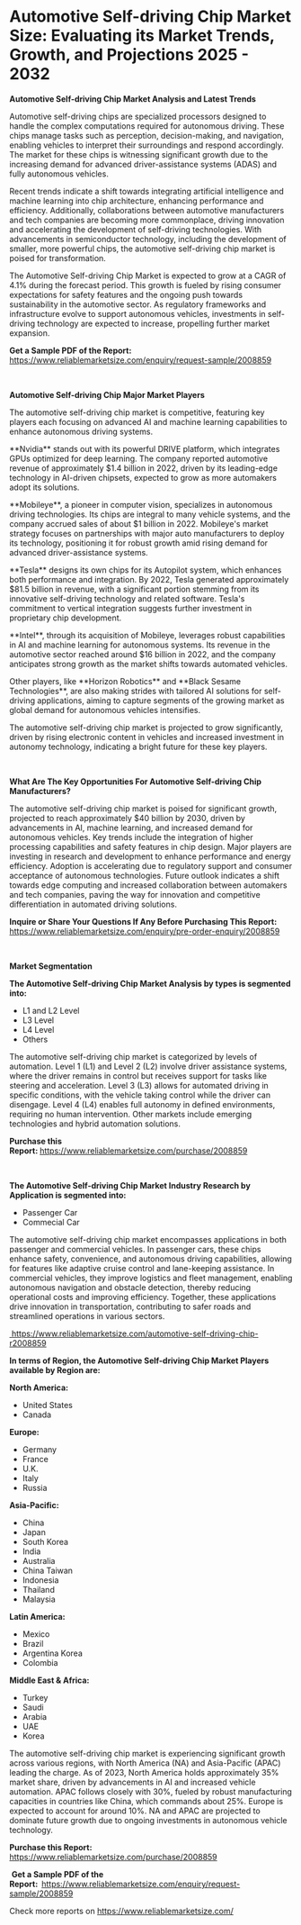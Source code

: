 <p><h1>Automotive Self-driving Chip Market Size: Evaluating its Market Trends, Growth, and Projections 2025 - 2032</h1></p><p><strong>Automotive Self-driving Chip Market Analysis and Latest Trends</strong></p>
<p><p>Automotive self-driving chips are specialized processors designed to handle the complex computations required for autonomous driving. These chips manage tasks such as perception, decision-making, and navigation, enabling vehicles to interpret their surroundings and respond accordingly. The market for these chips is witnessing significant growth due to the increasing demand for advanced driver-assistance systems (ADAS) and fully autonomous vehicles.</p><p>Recent trends indicate a shift towards integrating artificial intelligence and machine learning into chip architecture, enhancing performance and efficiency. Additionally, collaborations between automotive manufacturers and tech companies are becoming more commonplace, driving innovation and accelerating the development of self-driving technologies. With advancements in semiconductor technology, including the development of smaller, more powerful chips, the automotive self-driving chip market is poised for transformation.</p><p>The Automotive Self-driving Chip Market is expected to grow at a CAGR of 4.1% during the forecast period. This growth is fueled by rising consumer expectations for safety features and the ongoing push towards sustainability in the automotive sector. As regulatory frameworks and infrastructure evolve to support autonomous vehicles, investments in self-driving technology are expected to increase, propelling further market expansion.</p></p>
<p><strong>Get a Sample PDF of the Report:&nbsp;</strong> <a href="https://www.reliablemarketsize.com/enquiry/request-sample/2008859?utm_campaign=3016&utm_medium=2&utm_source=Github&utm_content=ia&utm_term=29032025&utm_id=automotive-self-driving-chip">https://www.reliablemarketsize.com/enquiry/request-sample/2008859</a></p>
<p>&nbsp;</p>
<p><strong>Automotive Self-driving Chip Major Market Players</strong></p>
<p><p>The automotive self-driving chip market is competitive, featuring key players each focusing on advanced AI and machine learning capabilities to enhance autonomous driving systems. </p><p>**Nvidia** stands out with its powerful DRIVE platform, which integrates GPUs optimized for deep learning. The company reported automotive revenue of approximately $1.4 billion in 2022, driven by its leading-edge technology in AI-driven chipsets, expected to grow as more automakers adopt its solutions.</p><p>**Mobileye**, a pioneer in computer vision, specializes in autonomous driving technologies. Its chips are integral to many vehicle systems, and the company accrued sales of about $1 billion in 2022. Mobileye's market strategy focuses on partnerships with major auto manufacturers to deploy its technology, positioning it for robust growth amid rising demand for advanced driver-assistance systems.</p><p>**Tesla** designs its own chips for its Autopilot system, which enhances both performance and integration. By 2022, Tesla generated approximately $81.5 billion in revenue, with a significant portion stemming from its innovative self-driving technology and related software. Tesla's commitment to vertical integration suggests further investment in proprietary chip development.</p><p>**Intel**, through its acquisition of Mobileye, leverages robust capabilities in AI and machine learning for autonomous systems. Its revenue in the automotive sector reached around $16 billion in 2022, and the company anticipates strong growth as the market shifts towards automated vehicles.</p><p>Other players, like **Horizon Robotics** and **Black Sesame Technologies**, are also making strides with tailored AI solutions for self-driving applications, aiming to capture segments of the growing market as global demand for autonomous vehicles intensifies. </p><p>The automotive self-driving chip market is projected to grow significantly, driven by rising electronic content in vehicles and increased investment in autonomy technology, indicating a bright future for these key players.</p></p>
<p>&nbsp;</p>
<p><strong>What Are The Key Opportunities For Automotive Self-driving Chip Manufacturers?</strong></p>
<p><p>The automotive self-driving chip market is poised for significant growth, projected to reach approximately $40 billion by 2030, driven by advancements in AI, machine learning, and increased demand for autonomous vehicles. Key trends include the integration of higher processing capabilities and safety features in chip design. Major players are investing in research and development to enhance performance and energy efficiency. Adoption is accelerating due to regulatory support and consumer acceptance of autonomous technologies. Future outlook indicates a shift towards edge computing and increased collaboration between automakers and tech companies, paving the way for innovation and competitive differentiation in automated driving solutions.</p></p>
<p><strong>Inquire or Share Your Questions If Any Before Purchasing This Report:</strong> <a href="https://www.reliablemarketsize.com/enquiry/pre-order-enquiry/2008859?utm_campaign=3016&utm_medium=2&utm_source=Github&utm_content=ia&utm_term=29032025&utm_id=automotive-self-driving-chip">https://www.reliablemarketsize.com/enquiry/pre-order-enquiry/2008859</a></p>
<p>&nbsp;</p>
<p><strong>Market Segmentation</strong></p>
<p><strong>The Automotive Self-driving Chip Market Analysis by types is segmented into:</strong></p>
<p><ul><li>L1 and L2 Level</li><li>L3 Level</li><li>L4 Level</li><li>Others</li></ul></p>
<p><p>The automotive self-driving chip market is categorized by levels of automation. Level 1 (L1) and Level 2 (L2) involve driver assistance systems, where the driver remains in control but receives support for tasks like steering and acceleration. Level 3 (L3) allows for automated driving in specific conditions, with the vehicle taking control while the driver can disengage. Level 4 (L4) enables full autonomy in defined environments, requiring no human intervention. Other markets include emerging technologies and hybrid automation solutions.</p></p>
<p><strong>Purchase this Report:&nbsp;</strong><a href="https://www.reliablemarketsize.com/purchase/2008859?utm_campaign=3016&utm_medium=2&utm_source=Github&utm_content=ia&utm_term=29032025&utm_id=automotive-self-driving-chip">https://www.reliablemarketsize.com/purchase/2008859</a></p>
<p>&nbsp;</p>
<p><strong>The Automotive Self-driving Chip Market Industry Research by Application is segmented into:</strong></p>
<p><ul><li>Passenger Car</li><li>Commecial Car</li></ul></p>
<p><p>The automotive self-driving chip market encompasses applications in both passenger and commercial vehicles. In passenger cars, these chips enhance safety, convenience, and autonomous driving capabilities, allowing for features like adaptive cruise control and lane-keeping assistance. In commercial vehicles, they improve logistics and fleet management, enabling autonomous navigation and obstacle detection, thereby reducing operational costs and improving efficiency. Together, these applications drive innovation in transportation, contributing to safer roads and streamlined operations in various sectors.</p></p>
<p><a href="https://www.reliablemarketsize.com/automotive-self-driving-chip-r2008859?utm_campaign=3016&utm_medium=2&utm_source=Github&utm_content=ia&utm_term=29032025&utm_id=automotive-self-driving-chip">&nbsp;https://www.reliablemarketsize.com/automotive-self-driving-chip-r2008859</a></p>
<p><strong>In terms of Region, the Automotive Self-driving Chip Market Players available by Region are:</strong></p>
<p>
    <p> <strong> North America: </strong>
        <ul>
            <li>United States</li>
            <li>Canada</li>
        </ul>
        </p> 
    <p> <strong> Europe: </strong>
        <ul>
            <li>Germany</li>
            <li>France</li>
            <li>U.K.</li>
            <li>Italy</li>
            <li>Russia</li>
        </ul>
        </p> 
    <p> <strong> Asia-Pacific: </strong>
        <ul>
            <li>China</li>
            <li>Japan</li>
            <li>South Korea</li>
            <li>India</li>
            <li>Australia</li>
            <li>China Taiwan</li>
            <li>Indonesia</li>
            <li>Thailand</li>
            <li>Malaysia</li>
        </ul>
        </p> 
    <p> <strong> Latin America: </strong>
        <ul>
            <li>Mexico</li>
            <li>Brazil</li>
            <li>Argentina Korea</li>
            <li>Colombia</li>
        </ul>
        </p> 
    <p> <strong> Middle East & Africa: </strong>
        <ul>
            <li>Turkey</li>
            <li>Saudi</li>
            <li>Arabia</li>
            <li>UAE</li>
            <li>Korea</li>
        </ul>
    </p>
    </p>
<p><p>The automotive self-driving chip market is experiencing significant growth across various regions, with North America (NA) and Asia-Pacific (APAC) leading the charge. As of 2023, North America holds approximately 35% market share, driven by advancements in AI and increased vehicle automation. APAC follows closely with 30%, fueled by robust manufacturing capacities in countries like China, which commands about 25%. Europe is expected to account for around 10%. NA and APAC are projected to dominate future growth due to ongoing investments in autonomous vehicle technology.</p></p>
<p><strong>Purchase this Report: </strong><a href="https://www.reliablemarketsize.com/purchase/2008859?utm_campaign=3016&utm_medium=2&utm_source=Github&utm_content=ia&utm_term=29032025&utm_id=automotive-self-driving-chip">https://www.reliablemarketsize.com/purchase/2008859</a></p>
<p>&nbsp;<strong>Get a Sample PDF of the Report:&nbsp;&nbsp;</strong><a href="https://www.reliablemarketsize.com/enquiry/request-sample/2008859?utm_campaign=3016&utm_medium=2&utm_source=Github&utm_content=ia&utm_term=29032025&utm_id=automotive-self-driving-chip">https://www.reliablemarketsize.com/enquiry/request-sample/2008859</a></p>
<p><strong></strong></p>
<p>Check more reports on <a href="https://www.reliablemarketsize.com/?utm_campaign=3016&utm_medium=2&utm_source=Github&utm_content=ia&utm_term=29032025&utm_id=automotive-self-driving-chip">https://www.reliablemarketsize.com/</a></p>